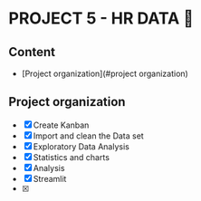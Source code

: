 # PROJECT 5 - HR DATA 🏫

## Content
- [Project organization](#project organization)

## Project organization 

- [x] Create Kanban
- [x] Import and clean the Data set
- [x] Exploratory Data Analysis
- [x] Statistics and charts
- [x] Analysis
- [x] Streamlit
- [x] 
